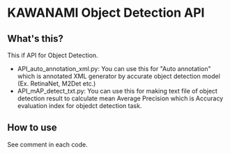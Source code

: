 # KAWANAMI Object Detection API
## What's this?
This if API for Object Detection.
- API_auto_annotation_xml.py: You can use this for "Auto annotation" which is annotated XML generator by accurate object detection model (Ex. RetinaNet, M2Det etc.)
- API_mAP_detect_txt.py: You can use this for making text file of object detection result to calculate mean Average Precision which is Accuracy evaluation index for objedct detection task.


## How to use
See comment in each code.
